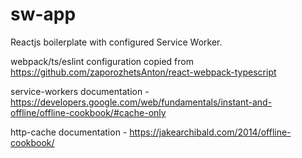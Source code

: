 # sw-app

Reactjs boilerplate with configured Service Worker.

webpack/ts/eslint configuration copied from https://github.com/zaporozhetsAnton/react-webpack-typescript

service-workers documentation - https://developers.google.com/web/fundamentals/instant-and-offline/offline-cookbook/#cache-only

http-cache documentation - https://jakearchibald.com/2014/offline-cookbook/
